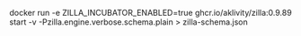 docker run -e ZILLA_INCUBATOR_ENABLED=true ghcr.io/aklivity/zilla:0.9.89 start -v -Pzilla.engine.verbose.schema.plain > zilla-schema.json

